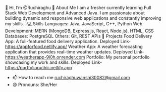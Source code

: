 👋 Hi, I’m @Ruchiraghu
🌱 About Me
I am a fresher currently learning Full Stack Web Development and Advanced Java. I am passionate about building dynamic and responsive web applications and constantly improving my skills.
-💻 Skills
Languages: Java, JavaScript, C++, Python
Web Development: MERN (MongoDB, Express.js, React, Node.js), HTML, CSS
Databases: PostgreSQL
Others: Git, REST APIs
📂 Projects
Food Delivery App: A full-featured food delivery application. Deployed Link- https://appforfood.netlify.app/
Weather App: A weather forecasting application that provides real-time weather updates. Deployed Link-  https://weatherapp-9i0h.onrender.com
Portfolio: My personal portfolio showcasing my work and skills. Deployed Link- https://portfolioruchiii.netlify.app
- 📫 How to reach me ruchiraghuwanshi30082@gmail.com
- 😄 Pronouns: She/Her

<!---
Ruchiraghu/Ruchiraghu is a ✨ special ✨ repository because its `README.md` (this file) appears on your GitHub profile.
You can click the Preview link to take a look at your changes.
--->
